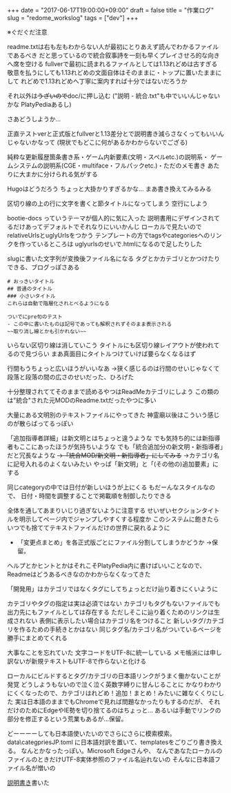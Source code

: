 +++
date = "2017-06-17T19:00:00+09:00"
draft = false
title = "作業ログ"
slug = "redome_workslog"
tags = ["dev"]
+++

※ぐだぐだ注意

readme.txtは右も左もわからない人が最初にとりあえず読んでわかるファイルであるべき
だと思っているので統合叙事詩を一刻も早くプレイさせろ的な向きへ席を空ける
fullverで最初に読まれるファイルとしては1.13れどめは古すぎる
敬意を払うにしても1.13れどめの文面自体はそのままに・トップに置いたままにして
れどめで1.13れどめへ丁寧に案内すれば十分ではないだろうか

それ以外は~~うざいので~~doc/に押し込む
("説明 -  統合.txt"も中でいいんじゃないかな PlatyPediaあるし)

さあどうしようか…

正直テストverと正式版とfullverと1.13差分とで説明書き減らさなくってもいいんじゃないかなって
(現状でもどこに何があるかわからないでござる)

純粋な更新履歴箇条書き系・ゲーム内新要素(文明・スペルetc.)の説明系・
ゲームシステムの説明系(CGE・multiface・フルパックetc.)・ただのメモ書き
あたりに大まかに分けられる気がする

Hugoはどうだろう ちょっと大掛かりすぎるかな…
まあ書き換えてみるみる

区切り線の上の行に文字を書くと節タイトルになってしまう
空行にしよう

bootie-docs っていうテーマが個人的に気に入った
説明書用にデザインされてるだけあってデフォルトでそれなりにいいかんじ
ローカルで見たいのでrelativeUrlsとuglyUrlsをつかう
テンプレートの方でtagsやcategoriesへのリンクを作っているところは
uglyurlsのせいで.htmlになるので足したりした

slugに書いた文字列が変換後ファイル名になる
タグとかカテゴリとかつけたりできる、ブログっぽさある

```
# おっきいタイトル
## 普通のタイトル
### 小さいタイトル
これらは自動で階層化されとべるようになる

ついでにpre句のテスト
- この中に書いたものは記号であっても解釈されずそのまま表示される
~~取り消し線とかも引かれない~~
```

いらない区切り線は消していこう
タイトルにも区切り線レイアウトが使われてるので見づらい
まあ真面目にタイトルつけていけば要らなくなるはず

行間もうちょっと広いほうがいいなあ
→狭く感じるのは行間のせいじゃなくて段落と段落の間の広さのせいだった、ひろげた

十分整理されててそのままで読めるやつはReadMeカテゴリにしよう
この類のは"統合"された元MODのReadme.txtだったやつに多い

大量にある文明別のテキストファイルにやってきた
神霊廟以後はこういう感じのが散らばってるっぽい

「追加指導者詳細」は新文明とはちょっと違うような
でも気持ち的には新指導者もここにあったほうが気持ちいような
でも「統合追加分の新文明・新指導者」だと冗長なような
~~→「統合MOD/新文明・新指導者」にしてみる~~
→カテゴリ名に記号入れるのよくないみたい
やっぱ「新文明」と「(その他の)追加要素」にする

同じcategoryの中では日付が新しいほうが上にくる もだーんなスタイルなので、
日付・時間を調整することで掲載順を制御したりできる

全体を通してあまりいじり過ぎないように注意する
せいぜいセクションタイトルを明示してページ内でジャンプしやすくする程度か
このシステムに飽きたらいつでも捨ててテキストファイルだけの世界に戻れるように

- 「変更点まとめ」を各正式版ごとにファイル分割してしまうかどうか
→保留。

ヘルプとかヒントとかはそれこそPlatyPedia内に書けばいいことなので、
Readmeはどうあるべきなのかわからなくなってきた

「開発用」はカテゴリではなくタグにしてちょっとだけ辿り着きにくいように

カテゴリやタグの指定は実は必須ではない
カテゴリもタグもないファイルでも出力先にもファイルとしては存在する
ただしそこに辿り着くためのリンクは生成されない
表側に表示したい場合はカテゴリ名をつけること
新しいタグ/カテゴリを作るための手続きとかはない
同じタグ名/カテゴリ名がついているページを勝手にまとめてくれる

大事なことを忘れていた
文字コードをUTF-8に統一している
メモ帳派には申し訳ないが新規テキストもUTF-8で作らないと化ける

ローカルにビルドするとタグ/カテゴリの日本語リンクがうまく働かないことが発覚
どうしようもないので泣く泣く英数字縛りに甘んじることに
かなりわかりにくくなったので、カテゴリはれどめ！追加！まとめ！みたいに雑なくくりにした
実は日本語のままでもChromeで見れば問題なかったりもするのだが、
それだけのためにEdgeやIE勢を切り捨てるのはちょっと…
あるいは手動でリンクの部分を修正するという荒業もあるが…保留。

どーーーーしても日本語使いたいのでさらにさらに模索模索。
data\categpriesJP.toml に日本語対訳を置いて、templatesをごりごり書き換える。
なんとかなったっぽい。Microsoft Edgeさんや、
なんであなたローカルのファイルのときだけUTF-8実体参照のファイル名辿れないの
そんなに日本語ファイル名が憎いの

[説明書き](example.html)書いた
